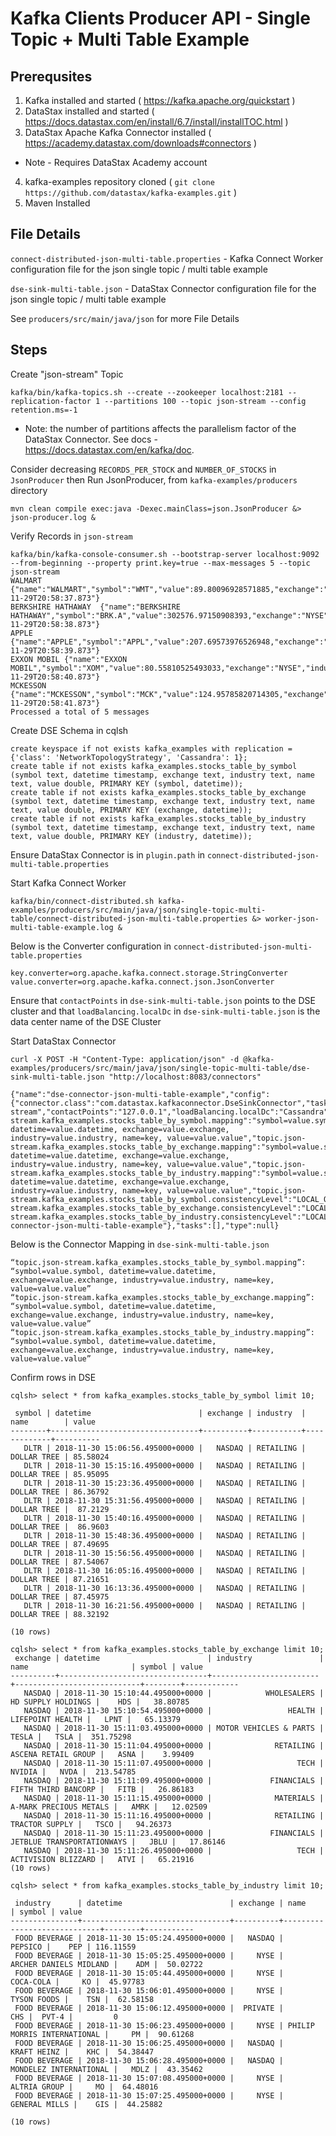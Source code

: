 # Kafka Clients Producer API - Single Topic + Multi Table Example

## Prerequsites
1. Kafka installed and started ( https://kafka.apache.org/quickstart )
2. DataStax installed and started ( https://docs.datastax.com/en/install/6.7/install/installTOC.html )
3. DataStax Apache Kafka Connector installed ( https://academy.datastax.com/downloads#connectors )
- Note - Requires DataStax Academy account
4. kafka-examples repository cloned ( `git clone https://github.com/datastax/kafka-examples.git` )
5. Maven Installed

## File Details

`connect-distributed-json-multi-table.properties` - Kafka Connect Worker configuration file for the json single topic / multi table example

`dse-sink-multi-table.json` - DataStax Connector configuration file for the json single topic / multi table example

See `producers/src/main/java/json` for more File Details

## Steps
Create "json-stream" Topic
```
kafka/bin/kafka-topics.sh --create --zookeeper localhost:2181 --replication-factor 1 --partitions 100 --topic json-stream --config retention.ms=-1
```
* Note: the number of partitions affects the parallelism factor of the DataStax Connector. See docs - https://docs.datastax.com/en/kafka/doc.

Consider decreasing `RECORDS_PER_STOCK` and `NUMBER_OF_STOCKS` in `JsonProducer` then Run JsonProducer, from `kafka-examples/producers` directory
```
mvn clean compile exec:java -Dexec.mainClass=json.JsonProducer &> json-producer.log &
```

Verify Records in `json-stream`
```
kafka/bin/kafka-console-consumer.sh --bootstrap-server localhost:9092 --from-beginning --property print.key=true --max-messages 5 --topic json-stream
WALMART	{"name":"WALMART","symbol":"WMT","value":89.80096928571885,"exchange":"NYSE","industry":"RETAIL","datetime":"2018-11-29T20:58:37.873"}
BERKSHIRE HATHAWAY	{"name":"BERKSHIRE HATHAWAY","symbol":"BRK.A","value":302576.97150908393,"exchange":"NYSE","industry":"FINANCE","datetime":"2018-11-29T20:58:38.873"}
APPLE	{"name":"APPLE","symbol":"APPL","value":207.69573976526948,"exchange":"NASDAQ","industry":"TECH","datetime":"2018-11-29T20:58:39.873"}
EXXON MOBIL	{"name":"EXXON MOBIL","symbol":"XOM","value":80.55810525493033,"exchange":"NYSE","industry":"ENERGY","datetime":"2018-11-29T20:58:40.873"}
MCKESSON	{"name":"MCKESSON","symbol":"MCK","value":124.95785820714305,"exchange":"NYSE","industry":"HEALTH","datetime":"2018-11-29T20:58:41.873"}
Processed a total of 5 messages
```

Create DSE Schema in cqlsh
```
create keyspace if not exists kafka_examples with replication = {'class': 'NetworkTopologyStrategy', 'Cassandra': 1};
create table if not exists kafka_examples.stocks_table_by_symbol (symbol text, datetime timestamp, exchange text, industry text, name text, value double, PRIMARY KEY (symbol, datetime));
create table if not exists kafka_examples.stocks_table_by_exchange (symbol text, datetime timestamp, exchange text, industry text, name text, value double, PRIMARY KEY (exchange, datetime));
create table if not exists kafka_examples.stocks_table_by_industry (symbol text, datetime timestamp, exchange text, industry text, name text, value double, PRIMARY KEY (industry, datetime));
```

Ensure DataStax Connector is in `plugin.path` in `connect-distributed-json-multi-table.properties`

Start Kafka Connect Worker
```
kafka/bin/connect-distributed.sh kafka-examples/producers/src/main/java/json/single-topic-multi-table/connect-distributed-json-multi-table.properties &> worker-json-multi-table-example.log &
```

Below is the Converter configuration in `connect-distributed-json-multi-table.properties`
```
key.converter=org.apache.kafka.connect.storage.StringConverter
value.converter=org.apache.kafka.connect.json.JsonConverter
```

Ensure that `contactPoints` in `dse-sink-multi-table.json` points to the DSE cluster and that `loadBalancing.localDc` in `dse-sink-multi-table.json` is the data center name of the DSE Cluster

Start DataStax Connector
```
curl -X POST -H "Content-Type: application/json" -d @kafka-examples/producers/src/main/java/json/single-topic-multi-table/dse-sink-multi-table.json "http://localhost:8083/connectors"
```
```
{"name":"dse-connector-json-multi-table-example","config":{"connector.class":"com.datastax.kafkaconnector.DseSinkConnector","tasks.max":"10","topics":"json-stream","contactPoints":"127.0.0.1","loadBalancing.localDc":"Cassandra","topic.json-stream.kafka_examples.stocks_table_by_symbol.mapping":"symbol=value.symbol, datetime=value.datetime, exchange=value.exchange, industry=value.industry, name=key, value=value.value","topic.json-stream.kafka_examples.stocks_table_by_exchange.mapping":"symbol=value.symbol, datetime=value.datetime, exchange=value.exchange, industry=value.industry, name=key, value=value.value","topic.json-stream.kafka_examples.stocks_table_by_industry.mapping":"symbol=value.symbol, datetime=value.datetime, exchange=value.exchange, industry=value.industry, name=key, value=value.value","topic.json-stream.kafka_examples.stocks_table_by_symbol.consistencyLevel":"LOCAL_QUORUM","topic.json-stream.kafka_examples.stocks_table_by_exchange.consistencyLevel":"LOCAL_QUORUM","topic.json-stream.kafka_examples.stocks_table_by_industry.consistencyLevel":"LOCAL_QUORUM","name":"dse-connector-json-multi-table-example"},"tasks":[],"type":null}
```

Below is the Connector Mapping in `dse-sink-multi-table.json`
```
“topic.json-stream.kafka_examples.stocks_table_by_symbol.mapping”: “symbol=value.symbol, datetime=value.datetime, exchange=value.exchange, industry=value.industry, name=key, value=value.value”
“topic.json-stream.kafka_examples.stocks_table_by_exchange.mapping”: “symbol=value.symbol, datetime=value.datetime, exchange=value.exchange, industry=value.industry, name=key, value=value.value”
“topic.json-stream.kafka_examples.stocks_table_by_industry.mapping”: “symbol=value.symbol, datetime=value.datetime, exchange=value.exchange, industry=value.industry, name=key, value=value.value”
```

Confirm rows in DSE
```
cqlsh> select * from kafka_examples.stocks_table_by_symbol limit 10;

 symbol | datetime                        | exchange | industry  | name        | value
--------+---------------------------------+----------+-----------+-------------+----------
   DLTR | 2018-11-30 15:06:56.495000+0000 |   NASDAQ | RETAILING | DOLLAR TREE | 85.58024
   DLTR | 2018-11-30 15:15:16.495000+0000 |   NASDAQ | RETAILING | DOLLAR TREE | 85.95095
   DLTR | 2018-11-30 15:23:36.495000+0000 |   NASDAQ | RETAILING | DOLLAR TREE | 86.36792
   DLTR | 2018-11-30 15:31:56.495000+0000 |   NASDAQ | RETAILING | DOLLAR TREE |  87.2129
   DLTR | 2018-11-30 15:40:16.495000+0000 |   NASDAQ | RETAILING | DOLLAR TREE |  86.9603
   DLTR | 2018-11-30 15:48:36.495000+0000 |   NASDAQ | RETAILING | DOLLAR TREE | 87.49695
   DLTR | 2018-11-30 15:56:56.495000+0000 |   NASDAQ | RETAILING | DOLLAR TREE | 87.54067
   DLTR | 2018-11-30 16:05:16.495000+0000 |   NASDAQ | RETAILING | DOLLAR TREE | 87.21651
   DLTR | 2018-11-30 16:13:36.495000+0000 |   NASDAQ | RETAILING | DOLLAR TREE | 87.45975
   DLTR | 2018-11-30 16:21:56.495000+0000 |   NASDAQ | RETAILING | DOLLAR TREE | 88.32192

(10 rows)
```
```
cqlsh> select * from kafka_examples.stocks_table_by_exchange limit 10;
 exchange | datetime                        | industry               | name                       | symbol | value
----------+---------------------------------+------------------------+----------------------------+--------+------------
   NASDAQ | 2018-11-30 15:10:44.495000+0000 |            WHOLESALERS |         HD SUPPLY HOLDINGS |    HDS |   38.80785
   NASDAQ | 2018-11-30 15:10:54.495000+0000 |                 HEALTH |           LIFEPOINT HEALTH |   LPNT |   65.13379
   NASDAQ | 2018-11-30 15:11:03.495000+0000 | MOTOR VEHICLES & PARTS |                      TESLA |   TSLA |  351.75298
   NASDAQ | 2018-11-30 15:11:04.495000+0000 |              RETAILING |        ASCENA RETAIL GROUP |   ASNA |    3.99409
   NASDAQ | 2018-11-30 15:11:07.495000+0000 |                   TECH |                     NVIDIA |   NVDA |  213.54785
   NASDAQ | 2018-11-30 15:11:09.495000+0000 |             FINANCIALS |        FIFTH THIRD BANCORP |   FITB |   26.86183
   NASDAQ | 2018-11-30 15:11:15.495000+0000 |              MATERIALS |     A-MARK PRECIOUS METALS |   AMRK |   12.02509
   NASDAQ | 2018-11-30 15:11:16.495000+0000 |              RETAILING |             TRACTOR SUPPLY |   TSCO |   94.26373
   NASDAQ | 2018-11-30 15:11:23.495000+0000 |             FINANCIALS | JETBLUE TRANSPORTATIONWAYS |   JBLU |   17.86146
   NASDAQ | 2018-11-30 15:11:26.495000+0000 |                   TECH |        ACTIVISION BLIZZARD |   ATVI |   65.21916
(10 rows)
```
```
cqlsh> select * from kafka_examples.stocks_table_by_industry limit 10;

 industry      | datetime                        | exchange | name                        | symbol | value
---------------+---------------------------------+----------+-----------------------------+--------+-----------
 FOOD BEVERAGE | 2018-11-30 15:05:24.495000+0000 |   NASDAQ |                     PEPSICO |    PEP | 116.11559
 FOOD BEVERAGE | 2018-11-30 15:05:25.495000+0000 |     NYSE |      ARCHER DANIELS MIDLAND |    ADM |  50.02722
 FOOD BEVERAGE | 2018-11-30 15:05:44.495000+0000 |     NYSE |                   COCA-COLA |     KO |  45.97783
 FOOD BEVERAGE | 2018-11-30 15:06:01.495000+0000 |     NYSE |                 TYSON FOODS |    TSN |  62.58158
 FOOD BEVERAGE | 2018-11-30 15:06:12.495000+0000 |  PRIVATE |                         CHS |  PVT-4 |         0
 FOOD BEVERAGE | 2018-11-30 15:06:23.495000+0000 |     NYSE | PHILIP MORRIS INTERNATIONAL |     PM |  90.61268
 FOOD BEVERAGE | 2018-11-30 15:06:25.495000+0000 |   NASDAQ |                 KRAFT HEINZ |    KHC |  54.38447
 FOOD BEVERAGE | 2018-11-30 15:06:28.495000+0000 |   NASDAQ |      MONDELEZ INTERNATIONAL |   MDLZ |  43.35462
 FOOD BEVERAGE | 2018-11-30 15:07:08.495000+0000 |     NYSE |                ALTRIA GROUP |     MO |  64.48016
 FOOD BEVERAGE | 2018-11-30 15:07:25.495000+0000 |     NYSE |               GENERAL MILLS |    GIS |  44.25882

(10 rows)
```
